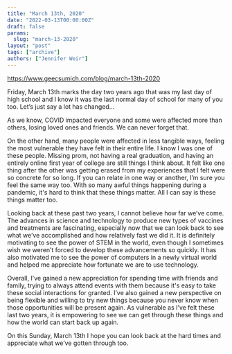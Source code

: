 ```yaml
---
title: "March 13th, 2020"
date: "2022-03-13T00:00:00Z"
draft: false
params:
  slug: "march-13-2020"
layout: "post"
tags: ["archive"]
authors: ["Jennifer Weir"]
---
```


<https://www.geecsumich.com/blog/march-13th-2020>

Friday, March 13th marks the day two years ago that was my last day of high school and I know it was the last normal day of school for many of you too. Let’s just say a lot has changed…

As we know, COVID impacted everyone and some were affected more than others, losing loved ones and friends. We can never forget that.

On the other hand, many people were affected in less tangible ways, feeling the most vulnerable they have felt in their entire life. I know I was one of these people. Missing prom, not having a real graduation, and having an entirely online first year of college are still things I think about. It felt like one thing after the other was getting erased from my experiences that I felt were so concrete for so long. If you can relate in one way or another, I’m sure you feel the same way too. With so many awful things happening during a pandemic, it's hard to think that these things matter. All I can say is these things matter too.

Looking back at these past two years, I cannot believe how far we’ve come. The advances in science and technology to produce new types of vaccines and treatments are fascinating, especially now that we can look back to see what we’ve accomplished and how relatively fast we did it. It is definitely motivating to see the power of STEM in the world, even though I sometimes wish we weren’t forced to develop these advancements so quickly. It has also motivated me to see the power of computers in a newly virtual world and helped me appreciate how fortunate we are to use technology.

Overall, I’ve gained a new appreciation for spending time with friends and family, trying to always attend events with them because it's easy to take these social interactions for granted. I’ve also gained a new perspective on being flexible and willing to try new things because you never know when those opportunities will be present again. As vulnerable as I’ve felt these last two years, it is empowering to see we can get through these things and how the world can start back up again.

On this Sunday, March 13th I hope you can look back at the hard times and appreciate what we’ve gotten through too.
